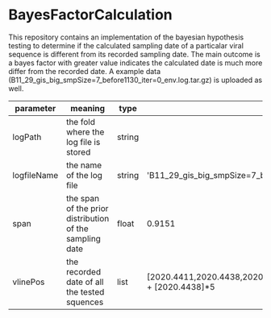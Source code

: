 # BayesFactorCalculation
This repository contains an implementation of the bayesian hypothesis testing to determine if the calculated sampling date of a particalar viral sequence is different from its recorded sampling date.
The main outcome is a bayes factor with greater value indicates the calculated date is much more differ from the recorded date.
A example data (B11_29_gis_big_smpSize=7_before1130_iter=0_env.log.tar.gz) is uploaded as well. 

parameter	| meaning	| type    | values for the example data
--------- |---------|  ------- | -----
logPath	  | the fold where the log file is stored    | string | 
logfileName| the name of the log file |  string | 'B11_29_gis_big_smpSize=7_before1130_iter=0_env.log'
span      | the span of the prior distribution of the sampling date | float | 0.9151
vlinePos  | the recorded date of all the tested squences | list | [2020.4411,2020.4438,2020.4438,2020.4466,2020.4466,2020.4521,2020.4438,2020.463] + [2020.4438]*5




